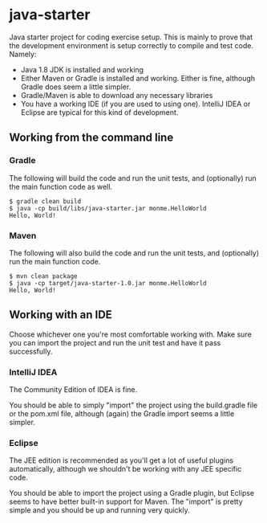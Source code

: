 # java-starter

Java starter project for coding exercise setup. This is mainly to prove that the development
environment is setup correctly to compile and test code. Namely:

* Java 1.8 JDK is installed and working
* Either Maven or Gradle is installed and working. Either is fine, although Gradle does seem a
  little simpler.
* Gradle/Maven is able to download any necessary libraries
* You have a working IDE (if you are used to using one). IntelliJ IDEA or Eclipse are typical for
  this kind of development.
  
## Working from the command line

### Gradle

The following will build the code and run the unit tests, and (optionally) run the main function
code as well.

    $ gradle clean build
    $ java -cp build/libs/java-starter.jar monme.HelloWorld
    Hello, World!

### Maven

The following will also build the code and run the unit tests, and (optionally) run the main
function code.

    $ mvn clean package
    $ java -cp target/java-starter-1.0.jar monme.HelloWorld
    Hello, World!

## Working with an IDE

Choose whichever one you're most comfortable working with. Make sure you can import the project and
run the unit test and have it pass successfully.

### IntelliJ IDEA

The Community Edition of IDEA is fine.

You should be able to simply "import" the project using the build.gradle file or the pom.xml file,
although (again) the Gradle import seems a little simpler.

### Eclipse

The JEE edition is recommended as you'll get a lot of useful plugins automatically, although we
shouldn't be working with any JEE specific code.

You should be able to import the project using a Gradle plugin, but Eclipse seems to have better
built-in support for Maven. The "import" is pretty simple and you should be up and running very
quickly.

